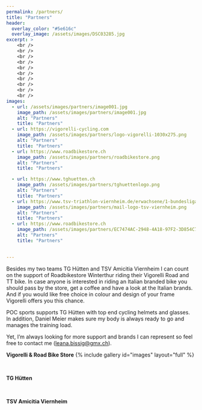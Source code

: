```yaml
---
permalink: /partners/
title: "Partners"
header:
  overlay_color: "#5e616c"
  overlay_image: /assets/images/DSC03285.jpg
excerpt: >
    <br />
    <br />
    <br />
    <br />
    <br />
    <br />
    <br />
    <br />
    <br />
    <br />
images:
  - url: /assets/images/partners/image001.jpg
    image_path: /assets/images/partners/image001.jpg
    alt: "Partners"
    title: "Partners"    
  - url: https://vigorelli-cycling.com
    image_path: /assets/images/partners/logo-vigorelli-1030x275.png
    alt: "Partners"
    title: "Partners"  
  - url: https://www.roadbikestore.ch
    image_path: /assets/images/partners/roadbikestore.png
    alt: "Partners"
    title: "Partners" 

  - url: https://www.tghuetten.ch
    image_path: /assets/images/partners/tghuettenlogo.png
    alt: "Partners"
    title: "Partners" 
  - url: https://www.tsv-triathlon-viernheim.de/erwachsene/1-bundesliga-damen/
    image_path: /assets/images/partners/mail-logo-tsv-viernheim.png
    alt: "Partners"
    title: "Partners" 
  - url: https://www.roadbikestore.ch
    image_path: /assets/images/partners/EC7474AC-2948-4A18-97F2-3D854C748AA6.jpg
    alt: "Partners"
    title: "Partners" 

    
---
```



Besides my two teams TG Hütten and TSV Amicitia Viernheim I can count on the support of Roadbikestore Winterthur riding their Vigorelli Road and TT bike. In case anyone is interested in riding an Italian branded bike you should pass by the store, get a coffee and have a look at the Italian brands. And if you would like free choice in colour and design of your frame Vigorelli offers you this chance. 

POC sports supports TG Hütten with top end cycling helmets and glasses. In addition, Daniel Meier makes sure my body is always ready to go and manages the training load.

Yet, I’m always looking for more support and brands I can represent so feel free to contact me (leana.bissig@gmx.ch).

**Vigorelli & Road Bike Store**
{% include gallery id="images" layout="full" %}


<img src="{{ site.url }}{{ site.baseurl }}/assets/images/partners/image001.jpg" alt="" class="full">
<img src="{{ site.url }}{{ site.baseurl }}/assets/images/partners/logo-vigorelli-1030x275.png" alt="" class="full">
<img src="{{ site.url }}{{ site.baseurl }}/assets/images/partners/roadbikestore.png" alt="" class="full">



**TG Hütten**

<img src="{{ site.url }}{{ site.baseurl }}/assets/images/partners/tghuettenlogo.png" alt="" class="full">
<img src="{{ site.url }}{{ site.baseurl }}/assets/images/partners/IMG_6594.jpg" alt="" class="full">

**TSV Amicitia Viernheim**

<img src="{{ site.url }}{{ site.baseurl }}/assets/images/partners/mail-logo-tsv-viernheim.png" alt="" class="full">

<img src="{{ site.url }}{{ site.baseurl }}/assets/images/partners/EC7474AC-2948-4A18-97F2-3D854C748AA6.jpg" alt="" class="full">
